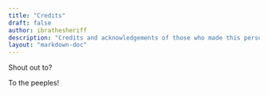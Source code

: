 ```yaml
---
title: "Credits"
draft: false
author: ibrathesheriff
description: "Credits and acknowledgements of those who made this personal site a reality"
layout: "markdown-doc"
---
```

Shout out to?

To the peeples!